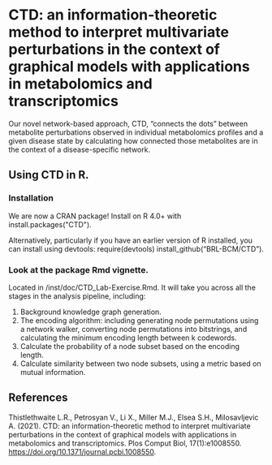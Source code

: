 # CTD: an information-theoretic method to interpret multivariate perturbations in the context of graphical models with applications in metabolomics and transcriptomics
Our novel network-based approach, CTD, “connects the dots” between metabolite perturbations observed in individual metabolomics profiles and a given disease state by calculating how connected those metabolites are in the context of a disease-specific network.

## Using CTD in R.
### Installation
We are now a CRAN package! Install on R 4.0+ with install.packages("CTD").

Alternatively, particularly if you have an earlier version of R installed, you can install using devtools:
    require(devtools)
    install_github(“BRL-BCM/CTD”). 

### Look at the package Rmd vignette.
Located in /inst/doc/CTD_Lab-Exercise.Rmd. It will take you across all the stages in the analysis pipeline, including:
1. Background knowledge graph generation.
2. The encoding algorithm: including generating node permutations using a network walker, converting node permutations into bitstrings, and calculating the minimum encoding length between k codewords.
3. Calculate the probability of a node subset based on the encoding length.
4. Calculate similarity between two node subsets, using a metric based on mutual information.

## References
Thistlethwaite L.R., Petrosyan V., Li X., Miller M.J., Elsea S.H., Milosavljevic A. (2021). CTD: an information-theoretic method to interpret multivariate perturbations in the context of graphical models with applications in metabolomics and transcriptomics. Plos Comput Biol, 17(1):e1008550. https://doi.org/10.1371/journal.pcbi.1008550.
